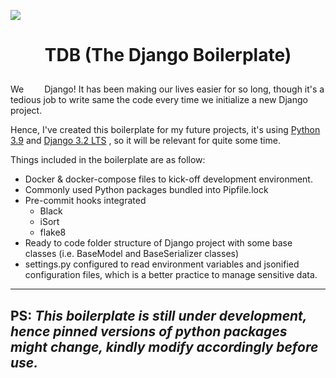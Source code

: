 ![](https://miro.medium.com/max/3000/1*25Le7KoMK_z6BIaM8x74RA.png)
# <p align="center">TDB (The Django Boilerplate) </p>

We <img src="https://static.djangoproject.com/img/fundraising-heart.cd6bb84ffd33.svg" width="25px" height="15px"> Django!
It has been making our lives easier for so long, though it's a tedious job to write same the code every time we initialize a new Django project.

Hence, I've created this boilerplate for my future projects, it's using [Python 3.9](https://www.python.org/downloads/release/python-390/) and [Django 3.2 LTS](https://docs.djangoproject.com/en/3.2/) , so  it will be relevant for quite some time.

Things included in the boilerplate are as follow:
 - Docker & docker-compose files to kick-off development environment.
 - Commonly used Python packages bundled into Pipfile.lock
 - Pre-commit hooks integrated
	 - Black
	 - iSort
	 - flake8
 - Ready to code folder structure of Django project with some base classes (i.e. BaseModel and BaseSerializer classes)
 - settings.py configured to read environment variables and jsonified configuration files, which is a better practice to manage sensitive data.

---------------------------------------------------------------------------------
PS: *This boilerplate is still under development, hence pinned versions of python packages might change, kindly modify accordingly before use.*
-------------------------------------------------------